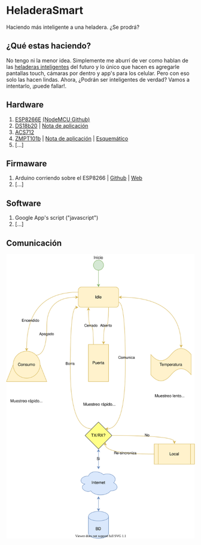 # HeladeraSmart
Haciendo más inteligente a una heladera. ¿Se prodrá?

## ¿Qué estas haciendo?

No tengo ni la menor idea. Simplemente me aburrí de ver como hablan de las [heladeras inteligentes](https://www.youtube.com/results?search_query=heladera+inteligente) del futuro y lo único que hacen es agregarle pantallas touch, cámaras por dentro y app's para los celular. Pero con eso solo las hacen lindas. Ahora, ¿Podrán ser inteligentes de verdad? Vamos a intentarlo, ¡puede fallar!.

## Hardware
1. [ESP8266E](https://cdn-shop.adafruit.com/datasheets/ESP8266_Specifications_English.pdf) [(NodeMCU Github)](https://github.com/nodemcu)
2. [DS18b20](https://cdn.sparkfun.com/datasheets/Sensors/Temp/DS18B20.pdf) | [Nota de aplicación](https://randomnerdtutorials.com/esp8266-ds18b20-temperature-sensor-web-server-with-arduino-ide/)
3. [ACS712](https://www.sparkfun.com/datasheets/BreakoutBoards/0712.pdf)
4. [ZMPT101b](http://5nrorwxhmqqijik.leadongcdn.com/attachment/kjilKBmoioSRqlkqjoipSR7ww7fgzb73m/ZMPT101B-specification.pdf) | [Nota de aplicación](https://www.researchgate.net/profile/Mamunu_Mustapha/publication/316636029_Calibration_of_ZMPT101B_voltage_sensor_module_using_polynomial_regression_for_accurate_load_monitoring/links/5a13d4a20f7e9b1e5730a48d/Calibration-of-ZMPT101B-voltage-sensor-module-using-polynomial-regression-for-accurate-load-monitoring.pdf) | [Esquemático](https://drive.google.com/file/d/1M4Q-TLvbLLLNFUuzeOaPjf8OgxQowewL/view?usp=sharing)
5. [...]

## Firmaware
1. Arduino corriendo sobre el ESP8266 | [Github](https://github.com/esp8266/Arduino) | [Web](https://esp8266-arduino-spanish.readthedocs.io/es/latest/index.html)
2. [...]

## Software
1. Google App's script ("javascript")
2. [...]

## Comunicación

![Comunicacón](https://github.com/lcismondi/HeladeraSmart/blob/master/documentaci%C3%B3n/Diagrama%20de%20comunicaci%C3%B3n.svg)
